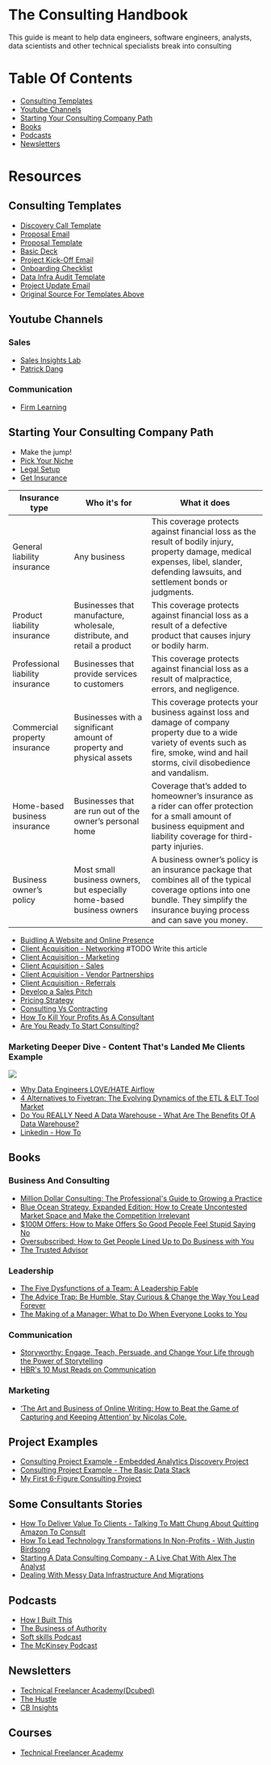 # The Consulting Handbook
This guide is meant to help data engineers, software engineers, analysts, data scientists and other technical specialists break into consulting

# Table Of Contents
- [Consulting Templates](https://github.com/bAcheron/data-analytics-consulting-handbook/blob/main/README.md#consulting-templates)
- [Youtube Channels](https://github.com/bAcheron/data-analytics-consulting-handbook/blob/main/README.md#youtube-channels)
- [Starting Your Consulting Company Path](https://github.com/bAcheron/data-analytics-consulting-handbook/blob/main/README.md#starting-your-consulting-company-path)
- [Books](https://github.com/bAcheron/data-analytics-consulting-handbook/blob/main/README.md#books)
- [Podcasts](https://github.com/bAcheron/data-analytics-consulting-handbook/blob/main/README.md#podcasts)
- [Newsletters](https://github.com/bAcheron/data-analytics-consulting-handbook/blob/main/README.md#newsletters)

# Resources

## Consulting Templates

- [Discovery Call Template](https://docs.google.com/document/d/1aauhttNwj2uDcn0g04vS4UahgZ_JqNZ1mQbCHRvH71Q/edit)
- [Proposal Email](https://docs.google.com/document/d/1gwpgkQxfJ93D-c6uEJWQIL9BixTxfg6Lo_gYI5Zhr8o/edit)
- [Proposal Template](https://docs.google.com/document/d/18Kh7A41Y0Nh-1gnrz9dm5TImqcnyTsehtPQ0hyPHP4A/edit)
- [Basic Deck](https://www.canva.com/design/DAFy2NUMT0A/crG0CM016tnJ5UrYAfG8ew/edit)
- [Project Kick-Off Email](https://docs.google.com/document/d/1DGH8hx-6kUIh0z1bmMnJkU1CUxdxkY_IHAXbthDDCVY/edit)
- [Onboarding Checklist](https://docs.google.com/spreadsheets/d/1SwXRj7dY40Sr2pEhdqh30F-cRTpAicsZtLBJKQSA7vg/edit#gid=0)
- [Data Infra Audit Template](https://courses.technicalfreelanceracademy.com/courses/take/starting-6-7-figure-consulting/pdfs/46561785-data-infra-audit-example)
- [Project Update Email](https://docs.google.com/document/d/1FfJeYtzmvrR-1ZJ7iWmhmzOSf5dZInTkzGo2aTye7Ts/edit#heading=h.euhkduit0zl8)
- [Original Source For Templates Above](https://seattledataguy.substack.com/p/7-essential-templates-for-data-analytics)

## Youtube Channels

### Sales
- [Sales Insights Lab](https://www.youtube.com/@SalesInsightsLab/videos)
- [Patrick Dang](https://www.youtube.com/@patrickdang/videos)

### Communication
- [Firm Learning](https://www.youtube.com/@FirmLearning/videos)

## Starting Your Consulting Company Path

- Make the jump!
- [Pick Your Niche](https://courses.technicalfreelanceracademy.com/courses/take/starting-6-7-figure-consulting/lessons/44743530-finding-a-niche) 
- [Legal Setup](https://www.freshbooks.com/hub/startup/starting-small-business-legal-requirements)
- [Get Insurance](https://www.sba.gov/business-guide/launch-your-business/get-business-insurance)

  
| Insurance type                 | Who it's for                                          | What it does |
|--------------------------------|-------------------------------------------------------|--------------|
| General liability insurance    | Any business                                          | This coverage protects against financial loss as the result of bodily injury, property damage, medical expenses, libel, slander, defending lawsuits, and settlement bonds or judgments. |
| Product liability insurance    | Businesses that manufacture, wholesale, distribute, and retail a product | This coverage protects against financial loss as a result of a defective product that causes injury or bodily harm. |
| Professional liability insurance | Businesses that provide services to customers       | This coverage protects against financial loss as a result of malpractice, errors, and negligence. |
| Commercial property insurance  | Businesses with a significant amount of property and physical assets | This coverage protects your business against loss and damage of company property due to a wide variety of events such as fire, smoke, wind and hail storms, civil disobedience and vandalism. |
| Home-based business insurance  | Businesses that are run out of the owner’s personal home | Coverage that’s added to homeowner’s insurance as a rider can offer protection for a small amount of business equipment and liability coverage for third-party injuries. |
| Business owner’s policy        | Most small business owners, but especially home-based business owners | A business owner’s policy is an insurance package that combines all of the typical coverage options into one bundle. They simplify the insurance buying process and can save you money. |


- [Buidling A Website and Online Presence](https://www.youtube.com/watch?v=oSeU8X5uuvs)
- [Client Acquisition - Networking]() #TODO Write this article
- [Client Acquisition - Marketing](https://dcubed.substack.com/p/how-to-get-clients-as-a-consultant)
- [Client Acquisition - Sales](https://dcubed.substack.com/p/how-to-sell-your-data-consulting)
- [Client Acquisition - Vendor Partnerships](https://courses.technicalfreelanceracademy.com/courses/take/starting-6-7-figure-consulting/lessons/43080213-vendor-partnerships)
- [Client Acquisition - Referrals](https://courses.technicalfreelanceracademy.com/courses/take/starting-6-7-figure-consulting/lessons/48562280-using-client-referrals-to-sell)
- [Develop a Sales Pitch](https://blog.hubspot.com/sales/sales-pitch-examples)
- [Pricing Strategy](https://courses.technicalfreelanceracademy.com/courses/take/starting-6-7-figure-consulting/lessons/43080208-how-do-you-decide-your-pricing-strategy)
- [Consulting Vs Contracting](https://courses.technicalfreelanceracademy.com/courses/take/starting-6-7-figure-consulting/lessons/44743513-consulting-vs-contracting)
- [How To Kill Your Profits As A Consultant](https://dcubed.substack.com/p/how-to-kill-your-profits-as-a-data)
- [Are You Ready To Start Consulting?](https://courses.technicalfreelanceracademy.com/courses/take/starting-6-7-figure-consulting/lessons/42937320-intro-how-i-started-consulting)


### Marketing Deeper Dive - Content That's Landed Me Clients Example 
![](https://substackcdn.com/image/fetch/w_1456,c_limit,f_auto,q_auto:good,fl_progressive:steep/https%3A%2F%2Fsubstack-post-media.s3.amazonaws.com%2Fpublic%2Fimages%2F99624145-9e6c-4e03-8915-e43f7d5f2cc6_2112x1526.png)
- [Why Data Engineers LOVE/HATE Airflow ](https://www.youtube.com/watch?v=h5X3124R61U)
- [4 Alternatives to Fivetran: The Evolving Dynamics of the ETL & ELT Tool Market](https://www.theseattledataguy.com/4-alternatives-to-fivetran-the-evolving-dynamics-of-the-etl-elt-tool-market/#page-content)
- [Do You REALLY Need A Data Warehouse - What Are The Benefits Of A Data Warehouse?](https://www.youtube.com/watch?v=0DsaafI1fTQ)
- [Linkedin - How To](https://courses.technicalfreelanceracademy.com/courses/take/starting-6-7-figure-consulting/lessons/48562365-marketing-walking-through-linkedin-posts)

## Books

### Business And Consulting
- [Million Dollar Consulting: The Professional's Guide to Growing a Practice](https://www.amazon.com/Million-Dollar-Consulting-Alan-Weiss/dp/0071622101)
- [Blue Ocean Strategy, Expanded Edition: How to Create Uncontested Market Space and Make the Competition Irrelevant](https://www.amazon.com/Blue-Ocean-Strategy-Expanded-Uncontested/dp/B089DM3GZ9/ref=sr_1_47?crid=38CTIZXFNLH54)
- [$100M Offers: How to Make Offers So Good People Feel Stupid Saying No](https://www.amazon.com/100M-Offers-People-Stupid-Saying/dp/B09BK52JFJ/ref=sr_1_11?crid=307SWR3ZUMOOT)
- [Oversubscribed: How to Get People Lined Up to Do Business with You](https://www.amazon.com/Oversubscribed-How-People-Lined-Business/dp/B085P1N7LR/ref=sr_1_1?crid=SY0FOXSLAE9W)
- [The Trusted Advisor](https://www.amazon.com/Trusted-Advisor-David-H-Maister-ebook/dp/B000FC0VWA/r)

### Leadership
- [The Five Dysfunctions of a Team: A Leadership Fable]([https://www.amazon.com/Storyworthy-Engage-Persuade-through-Storytelling-ebook/dp/B07CV2PFYJ](https://www.amazon.com/Five-Dysfunctions-of-Team-audiobook/dp/B000079XXR/ref=sr_1_31?crid=37DZSYSUD2LVH))
- [The Advice Trap: Be Humble, Stay Curious & Change the Way You Lead Forever](https://www.amazon.com/Advice-Trap-Humble-Curious-Forever-ebook/dp/B083YZTW4B)
- [The Making of a Manager: What to Do When Everyone Looks to You](https://www.amazon.com/Making-Manager-What-Everyone-Looks-ebook/dp/B079WNPRL2)

### Communication
- [Storyworthy: Engage, Teach, Persuade, and Change Your Life through the Power of Storytelling](https://www.amazon.com/Storyworthy-Engage-Persuade-through-Storytelling-ebook/dp/B07CV2PFYJ)
- [HBR's 10 Must Reads on Communication](https://www.amazon.com/Communication-featured-Necessary-Persuasion-Conger-ebook/dp/B00ATLM07Q/)

### Marketing
- [‘The Art and Business of Online Writing: How to Beat the Game of Capturing and Keeping Attention’ by Nicolas Cole.](https://www.amazon.com/Art-Business-Online-Writing-Capturing/dp/0998203491)

## Project Examples
- [Consulting Project Example - Embedded Analytics Discovery Project](https://courses.technicalfreelanceracademy.com/courses/take/starting-6-7-figure-consulting/lessons/49706934-consulting-project-example-embedded-analytics-discovery-project)
- [Consulting Project Example - The Basic Data Stack](https://courses.technicalfreelanceracademy.com/courses/take/starting-6-7-figure-consulting/lessons/50055262-consulting-project-example-the-basic-data-stack)
- [My First 6-Figure Consulting Project](https://dcubed.substack.com/p/my-first-6-figure-consulting-project)

## Some Consultants Stories
- [How To Deliver Value To Clients - Talking To Matt Chung About Quitting Amazon To Consult](https://www.youtube.com/watch?v=hF5ztrfkYMo)
- [How To Lead Technology Transformations In Non-Profits - With Justin Birdsong](https://youtube.com/live/BK0Ni-izQ-A)
- [Starting A Data Consulting Company - A Live Chat With Alex The Analyst](https://youtube.com/live/GC9HG39puDo)
- [Dealing With Messy Data Infrastructure And Migrations](https://www.youtube.com/watch?v=05qnK0OpOFM)

## Podcasts
- [How I Built This](https://www.npr.org/series/490248027/how-i-built-this)
- [The Business of Authority](https://podcasts.apple.com/us/podcast/the-business-of-authority/id1332689389)
- [Soft skills Podcast](https://softskills.audio/)
- [The McKinsey Podcast](https://podcasts.apple.com/us/podcast/the-mckinsey-podcast/id285260960?mt=2)


## Newsletters
- [Technical Freelancer Academy(Dcubed)](https://dcubed.substack.com/)
- [The Hustle](https://thehustle.co/daily/)
- [CB Insights](https://www.cbinsights.com/newsletter/)

  
## Courses
- [Technical Freelancer Academy](https://courses.technicalfreelanceracademy.com/courses/starting-6-7-figure-consulting)
